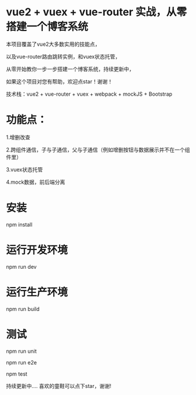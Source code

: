 # vue2 + vuex + vue-router 实战，从零搭建一个博客系统

本项目覆盖了vue2大多数实用的技能点，

以及vue-router路由跳转实例，和vuex状态托管，

从零开始教你一步一步搭建一个博客系统，持续更新中，

如果这个项目对您有帮助，欢迎点star！谢谢！

技术栈：vue2 + vue-router + vuex + webpack + mockJS + Bootstrap


# 功能点：

1.增删改查

2.跨组件通信，子与子通信，父与子通信（例如增删按钮与数据展示并不在一个组件里）

3.vuex状态托管

4.mock数据，前后端分离

# 安装
npm install

# 运行开发环境
npm run dev

# 运行生产环境
npm run build


# 测试
npm run unit

npm run e2e

npm test

持续更新中....
喜欢的童鞋可以点下star，谢谢!
